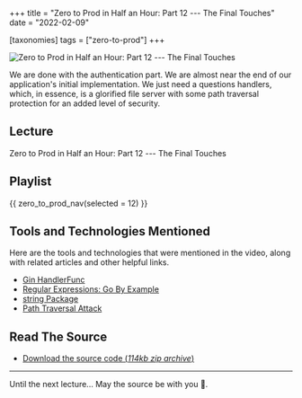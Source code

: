 +++
title = "Zero to Prod in Half an Hour: Part 12 --- The Final Touches"
date = "2022-02-09"

[taxonomies]
tags = ["zero-to-prod"]
+++

![Zero to Prod in Half an Hour: Part 12 --- The Final Touches](/zerotohero-dev/content/images/size/w1200/2024/03/artwork.png)

We are done with the authentication part. We are almost near the end of our
application's initial implementation. We just need a questions handlers, which,
in essence, is a glorified file server with some path traversal protection for
an added level of security.

Lecture
-------

Zero to Prod in Half an Hour: Part 12 --- The Final Touches

Playlist
--------

{{ zero_to_prod_nav(selected = 12) }}

Tools and Technologies Mentioned
--------------------------------

Here are the tools and technologies that were mentioned in the video, along with
related articles and other helpful links.

* [Gin HandlerFunc](https://pkg.go.dev/github.com/gin-gonic/gin#HandlerFunc)
* [Regular Expressions: Go By Example](https://gobyexample.com/regular-expressions)
* [string Package](https://pkg.go.dev/strings)
* [Path Traversal Attack](https://owasp.org/www-community/attacks/Path_Traversal)

Read The Source
---------------

* [Download the source code (_114kb zip
  archive_)](https://assets.zerotohero.dev/zero-to-prod-in-30/zero-to-prod-in-30.zip)

------------

Until the next lecture... May the source be with you 🦄.
